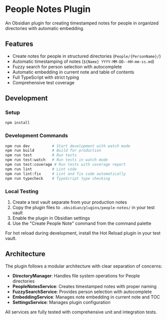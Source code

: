 # People Notes Plugin

An Obsidian plugin for creating timestamped notes for people in organized directories with automatic embedding.

## Features

- Create notes for people in structured directories (`People/{PersonName}/`)
- Automatic timestamping of notes (`${Name} YYYY-MM-DD--HH-mm-ss.md`)
- Fuzzy search for person selection with autocomplete
- Automatic embedding in current note and table of contents
- Full TypeScript with strict typing
- Comprehensive test coverage

## Development

### Setup

```bash
npm install
```

### Development Commands

```bash
npm run dev          # Start development with watch mode
npm run build        # Build for production
npm run test         # Run tests
npm run test:watch   # Run tests in watch mode
npm run test:coverage # Run tests with coverage report
npm run lint         # Lint code
npm run lint:fix     # Lint and fix code automatically
npm run typecheck    # TypeScript type checking
```

### Local Testing

1. Create a test vault separate from your production notes
2. Copy the plugin files to `.obsidian/plugins/people-notes/` in your test vault
3. Enable the plugin in Obsidian settings
4. Use the "Create People Note" command from the command palette

For hot reload during development, install the Hot Reload plugin in your test vault.

## Architecture

The plugin follows a modular architecture with clear separation of concerns:

- **DirectoryManager**: Handles file system operations for People directories
- **PeopleNotesService**: Creates timestamped notes with proper naming
- **FuzzySearchService**: Provides person selection with autocomplete
- **EmbeddingService**: Manages note embedding in current note and TOC
- **SettingsService**: Manages plugin configuration

All services are fully tested with comprehensive unit and integration tests.